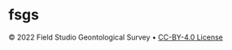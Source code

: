 # fsgs



&copy; 2022 Field Studio Geontological Survey &bull; [CC-BY-4.0 License](https://creativecommons.org/licenses/by/4.0/legalcode)
